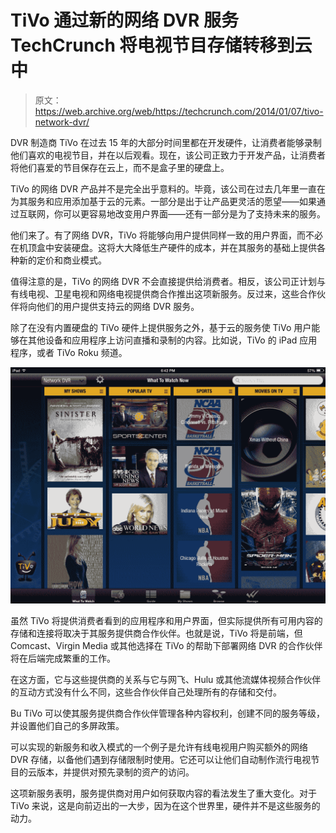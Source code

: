 # TiVo 通过新的网络 DVR 服务 TechCrunch 将电视节目存储转移到云中

> 原文：<https://web.archive.org/web/https://techcrunch.com/2014/01/07/tivo-network-dvr/>

DVR 制造商 TiVo 在过去 15 年的大部分时间里都在开发硬件，让消费者能够录制他们喜欢的电视节目，并在以后观看。现在，该公司正致力于开发产品，让消费者将他们喜爱的节目保存在云上，而不是盒子里的硬盘上。

TiVo 的网络 DVR 产品并不是完全出乎意料的。毕竟，该公司在过去几年里一直在为其服务和应用添加基于云的元素。一部分是出于让产品更灵活的愿望——如果通过互联网，你可以更容易地改变用户界面——还有一部分是为了支持未来的服务。

他们来了。有了网络 DVR，TiVo 将能够向用户提供同样一致的用户界面，而不必在机顶盒中安装硬盘。这将大大降低生产硬件的成本，并在其服务的基础上提供各种新的定价和商业模式。

值得注意的是，TiVo 的网络 DVR 不会直接提供给消费者。相反，该公司正计划与有线电视、卫星电视和网络电视提供商合作推出这项新服务。反过来，这些合作伙伴将向他们的用户提供支持云的网络 DVR 服务。

除了在没有内置硬盘的 TiVo 硬件上提供服务之外，基于云的服务使 TiVo 用户能够在其他设备和应用程序上访问直播和录制的内容。比如说，TiVo 的 iPad 应用程序，或者 TiVo Roku 频道。

![nPVR WTWN](img/d412ef6218e4db3f1e60887941010621.png)

虽然 TiVo 将提供消费者看到的应用程序和用户界面，但实际提供所有可用内容的存储和连接将取决于其服务提供商合作伙伴。也就是说，TiVo 将是前端，但 Comcast、Virgin Media 或其他选择在 TiVo 的帮助下部署网络 DVR 的合作伙伴将在后端完成繁重的工作。

在这方面，它与这些提供商的关系与它与网飞、Hulu 或其他流媒体视频合作伙伴的互动方式没有什么不同，这些合作伙伴自己处理所有的存储和交付。

Bu TiVo 可以使其服务提供商合作伙伴管理各种内容权利，创建不同的服务等级，并设置他们自己的多屏政策。

可以实现的新服务和收入模式的一个例子是允许有线电视用户购买额外的网络 DVR 存储，以备他们遇到存储限制时使用。它还可以让他们自动制作流行电视节目的云版本，并提供对预先录制的资产的访问。

这项新服务表明，服务提供商对用户如何获取内容的看法发生了重大变化。对于 TiVo 来说，这是向前迈出的一大步，因为在这个世界里，硬件并不是这些服务的动力。